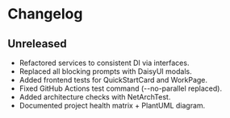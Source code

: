# Changelog

## Unreleased
- Refactored services to consistent DI via interfaces.
- Replaced all blocking prompts with DaisyUI modals.
- Added frontend tests for QuickStartCard and WorkPage.
- Fixed GitHub Actions test command (--no-parallel replaced).
- Added architecture checks with NetArchTest.
- Documented project health matrix + PlantUML diagram.
